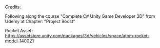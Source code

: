 Credits:

Following along the course "Complete C# Unity Game Developer 3D" from Udemy at Chapter: "Project Boost"

Rocket Asset: https://assetstore.unity.com/packages/3d/vehicles/space/atom-rocket-model-140021